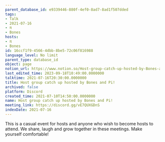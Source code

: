 ```yaml
---
parent_database_id: e9339446-880f-4ef0-8ad7-8ad1f507dded
tags:
- Talk
- 2021-07-16
- π
- Bones
hosts:
- π
- Bones
id: 16ccf1f9-4566-4dbb-8be5-72c06f816988
language_level: No limit
parent_type: database_id
object: page
notion_url: https://www.notion.so/Host-group-catch-up-hosted-by-Bones-and-Pi-16ccf1f945664dbb8be572c06f816988
last_edited_time: 2023-09-18T10:49:00.0000000
talktime: 2021-07-16T20:30:00.0000000
title: Host group catch up hosted by Bones and Pi!
archived: false
platform: Discord
created_time: 2021-07-10T14:50:00.0000000
name: Host group catch up hosted by Bones and Pi!
meeting_link: https://discord.gg/vE7QUXGDnS
indexDate: 2021-07-16
---
```


This is a casual event for hosts and anyone who wish to become hosts to attend.  We share, laugh and grow together in these meetings.  Make yourself comfortable!






